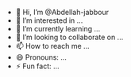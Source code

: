 - 👋 Hi, I’m @Abdellah-jabbour
- 👀 I’m interested in ...
- 🌱 I’m currently learning ...
- 💞️ I’m looking to collaborate on ...
- 📫 How to reach me ...
- 😄 Pronouns: ...
- ⚡ Fun fact: ...

<!---
Abdellah-jabbour/Abdellah-jabbour is a ✨ special ✨ repository because its `README.md` (this file) appears on your GitHub profile.
You can click the Preview link to take a look at your changes.
--->
